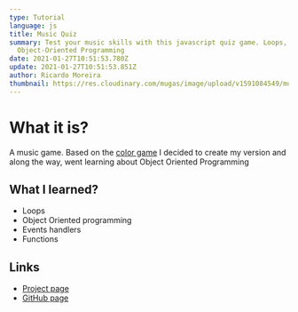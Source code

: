 ```yaml
---
type: Tutorial
language: js
title: Music Quiz
summary: Test your music skills with this javascript quiz game. Loops,
  Object-Oriented Programming
date: 2021-01-27T10:51:53.780Z
update: 2021-01-27T10:51:53.851Z
author: Ricardo Moreira
thumbnail: https://res.cloudinary.com/mugas/image/upload/v1591084549/musicQuiz_rgfnxl.png
---
```

# **What it is?**

A music game. Based on the [color game](http://localhost:3000/projects/2020-06-02-color-game) I decided to create my version and along the way, went learning about Object Oriented Programming



## What I learned?

* Loops
* Object Oriented programming
* Events handlers
* Functions

## Links

* [Project page](https://musicquizgame.netlify.app/)
* [GitHub page](https://github.com/mugas/Musicquiz)